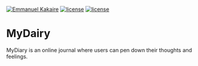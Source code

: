 [![Emmanuel Kakaire](https://img.shields.io/badge/Emmanuel%20Kakaire-MyDiary-green.svg)]()
[![license](https://img.shields.io/github/license/mashape/apistatus.svg)]()
[![license](https://img.shields.io/badge/Language-HTML5-orange.svg)]()

# MyDairy
MyDiary is an online journal where users can pen down their thoughts and feelings.
